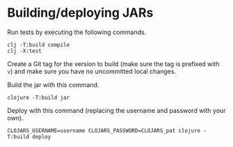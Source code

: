 # Building/deploying JARs

Run tests by executing the following commands.

```shell
clj -T:build compile
clj -X:test
```

Create a Git tag for the version to build (make sure the tag is prefixed with `v`) and make sure you have no uncommitted local changes.

Build the jar with this command.

```shell
clojure -T:build jar
```

Deploy with this command (replacing the username and password with your own).

```shell
CLOJARS_USERNAME=username CLOJARS_PASSWORD=CLOJARS_pat clojure -T:build deploy
```
